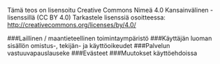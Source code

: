 Tämä teos on lisensoitu Creative Commons Nimeä 4.0 Kansainvälinen -lisenssillä (CC BY 4.0)
Tarkastele lisenssiä osoitteessa: http://creativecommons.org/licenses/by/4.0/

###Laillinen / maantieteellinen toimintaympäristö
###Käyttäjän luoman sisällön omistus-, tekijän- ja käyttöoikeudet
###Palvelun vastuuvapauslauseke
###Evästeet
###Muutokset käyttöehdoissa

